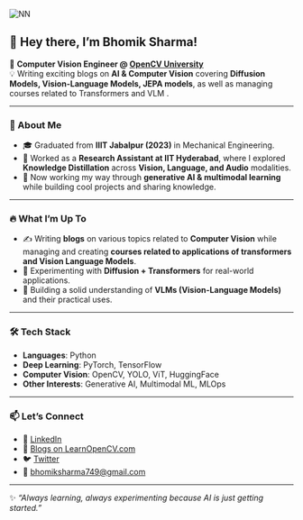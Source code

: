 ![NN](https://github.com/user-attachments/assets/af469725-986e-4e34-bee4-25c72a9f2db2)
## 👋 Hey there, I’m Bhomik Sharma! 
🚀 **Computer Vision Engineer @ [OpenCV University](https://learnopencv.com/)**  
💡 Writing exciting blogs on **AI & Computer Vision** covering **Diffusion Models, Vision-Language Models, JEPA models**, as well as managing courses related to Transformers and VLM .  

---

### 🌟 About Me  
- 🎓 Graduated from **IIIT Jabalpur (2023)** in Mechanical Engineering.  
- 🔬 Worked as a **Research Assistant at IIT Hyderabad**, where I explored **Knowledge Distillation** across **Vision, Language, and Audio** modalities.  
- 📖 Now working my way through **generative AI & multimodal learning** while building cool projects and sharing knowledge.  

---

### 🔥 What I’m Up To
- ✍️ Writing **blogs** on various topics related to **Computer Vision** while managing and creating **courses related to applications of transformers and Vision Language Models**.  
- 🧪 Experimenting with **Diffusion + Transformers** for real-world applications.  
- 🎯 Building a solid understanding of **VLMs (Vision-Language Models)** and their practical uses.  

---

### 🛠️ Tech Stack
- **Languages**: Python
- **Deep Learning**: PyTorch, TensorFlow  
- **Computer Vision**: OpenCV, YOLO, ViT, HuggingFace  
- **Other Interests**: Generative AI, Multimodal ML, MLOps  

---

### 📫 Let’s Connect
- 💼 [LinkedIn](https://www.linkedin.com/in/bhomik-sharma-3152a4199/) 
- 📝 [Blogs on LearnOpenCV.com](https://learnopencv.com/author/bhomik/)
- 🐦 [Twitter](https://x.com/Bhomik749) 
- 📧 bhomiksharma749@gmail.com 

---

✨ *“Always learning, always experimenting because AI is just getting started.”*  
